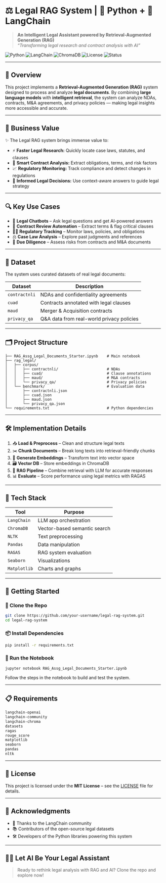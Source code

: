# ⚖️ Legal RAG System | 🐍 Python + 🧠 LangChain  

> **An Intelligent Legal Assistant powered by Retrieval-Augmented Generation (RAG)**  
> _“Transforming legal research and contract analysis with AI”_

![Python](https://img.shields.io/badge/Python-3.10-blue?logo=python)
![LangChain](https://img.shields.io/badge/LangChain-%F0%9F%91%93-purple)
![ChromaDB](https://img.shields.io/badge/ChromaDB-VectorDB-green)
![License](https://img.shields.io/badge/License-MIT-brightgreen)
![Status](https://img.shields.io/badge/Status-Active-blue)

---

## 📘 Overview  
This project implements a **Retrieval-Augmented Generation (RAG)** system designed to process and analyze **legal documents**. By combining **large language models** with **intelligent retrieval**, the system can analyze NDAs, contracts, M&A agreements, and privacy policies — making legal insights more accessible and accurate.

---

## 💼 Business Value  

✨ The Legal RAG system brings immense value to:

- ⚡ **Faster Legal Research:** Quickly locate case laws, statutes, and clauses  
- 📜 **Smart Contract Analysis:** Extract obligations, terms, and risk factors  
- 📈 **Regulatory Monitoring:** Track compliance and detect changes in regulations  
- 🧠 **Informed Legal Decisions:** Use context-aware answers to guide legal strategy  

---

## 🔍 Key Use Cases  

- 🤖 **Legal Chatbots** – Ask legal questions and get AI-powered answers  
- 📑 **Contract Review Automation** – Extract terms & flag critical clauses  
- 🕵️‍♂️ **Regulatory Tracking** – Monitor laws, policies, and obligations  
- ⚖️ **Case Law Analysis** – Explore past judgments and references  
- 🧾 **Due Diligence** – Assess risks from contracts and M&A documents  

---

## 📂 Dataset  

The system uses curated datasets of real legal documents:

| Dataset       | Description                                           |
|---------------|-------------------------------------------------------|
| `contractnli` | NDAs and confidentiality agreements                   |
| `cuad`        | Contracts annotated with legal clauses                |
| `maud`        | Merger & Acquisition contracts                        |
| `privacy_qa`  | Q&A data from real-world privacy policies             |

---

## 🗂️ Project Structure  

```
├── RAG_Assg_Legal_Documents_Starter.ipynb    # Main notebook
├── rag_legal/
│   ├── corpus/
│   │   ├── contractnli/                      # NDAs
│   │   ├── cuad/                             # Clause annotations
│   │   ├── maud/                             # M&A contracts
│   │   └── privacy_qa/                       # Privacy policies
│   └── benchmark/                            # Evaluation data
│       ├── contractnli.json
│       ├── cuad.json
│       ├── maud.json
│       └── privacy_qa.json
└── requirements.txt                          # Python dependencies
```

---

## 🛠️ Implementation Details  

1. 📥 **Load & Preprocess** – Clean and structure legal texts  
2. ✂️ **Chunk Documents** – Break long texts into retrieval-friendly chunks  
3. 🧬 **Generate Embeddings** – Transform text into vector space  
4. 🗃️ **Vector DB** – Store embeddings in ChromaDB  
5. 🔗 **RAG Pipeline** – Combine retrieval with LLM for accurate responses  
6. 📊 **Evaluate** – Score performance using legal metrics with RAGAS  

---

## 🧰 Tech Stack  

| Tool          | Purpose                            |
|---------------|------------------------------------|
| `LangChain`   | LLM app orchestration              |
| `ChromaDB`    | Vector-based semantic search       |
| `NLTK`        | Text preprocessing                 |
| `Pandas`      | Data manipulation                  |
| `RAGAS`       | RAG system evaluation              |
| `Seaborn`     | Visualizations                     |
| `Matplotlib`  | Charts and graphs                  |

---

## 🚀 Getting Started  

### 🧾 Clone the Repo  
```bash
git clone https://github.com/your-username/legal-rag-system.git
cd legal-rag-system
```

### 📦 Install Dependencies  
```bash
pip install -r requirements.txt
```

### 🧪 Run the Notebook  
```bash
jupyter notebook RAG_Assg_Legal_Documents_Starter.ipynb
```

Follow the steps in the notebook to build and test the system.

---

## 📋 Requirements  

```txt
langchain-openai  
langchain-community  
langchain-chroma  
datasets  
ragas  
rouge_score  
matplotlib  
seaborn  
pandas  
nltk  
```

---

## 📜 License  
This project is licensed under the **MIT License** – see the [LICENSE](LICENSE) file for details.

---

## 🙏 Acknowledgments  
- 🤝 Thanks to the LangChain community  
- 📚 Contributors of the open-source legal datasets  
- 🛠️ Developers of the Python libraries powering this system  

---

## 👨‍⚖️ Let AI Be Your Legal Assistant  
> Ready to rethink legal analysis with RAG and AI? Clone the repo and explore now!
